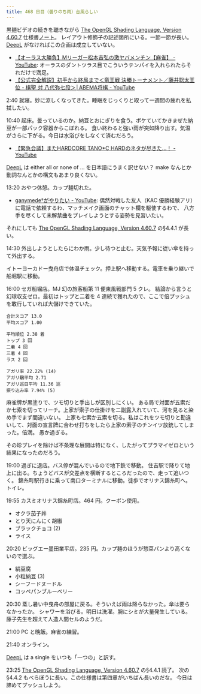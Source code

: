 ```yaml
---
title: 468 日目（曇りのち雨）台風らしい
---
```


黒麺ビデオの続きを聴きながら [The OpenGL Shading Language, Version 4.60.7][glsl460] 仕様書[ノート][note]。
レイアウト修飾子の記述箇所にいる。一節一節が長い。[DeepL] がなければこの企画は成立していない。

* [【オーラス大勝負】Mリーガー松本吉弘の激ヤバメンチン【麻雀】 - YouTube](https://www.youtube.com/watch?v=L8bSSPeRR9s):
  オーラスのダントツラス目でこういうテンパイを入れられたらそれだけで満足。
* [【公式完全解説】初手から終局まで＜竜王戦 決勝トーナメント／藤井聡太王位・棋聖 対 八代弥七段＞│ABEMA将棋 - YouTube](https://www.youtube.com/watch?v=_VQpELSO2FY)

2:40 就寝。妙に涼しくなってきた。睡眠をじっくりと取って一週間の疲れを払拭したい。

10:40 起床。曇っているのか。納豆とおにぎりを食う。ボケていてかきまぜた納豆が一部パック容器からこぼれる。
食い終わると強い雨が突如降り出す。気温がさらに下がる。今日は水浴びをしなくて済むだろう。

* [【緊急会議】またHARDCORE TANO*C HARDのネタが尽きた…！ - YouTube](https://www.youtube.com/watch?v=PPDMUMr9prA)

[DeepL] は either all or none of ... を日本語にうまく訳せない？
make なんとか動詞なんとかの構文もあまり良くない。

13:20 おやつ休憩。カップ麺切れた。

* [ganymede†がやりたい - YouTube](https://www.youtube.com/watch?v=MInjc3BwqSY):
  偶然対戦した友人（KAC 優勝経験アリ）に電話で依頼するわ、マッチメイク画面のチャット欄を駆使するわで、
  八方手を尽くして未解禁曲をプレイしようとする姿勢を見習いたい。

それにしても [The OpenGL Shading Language, Version 4.60.7][glsl460] の§4.4.1 が長い。

14:30 外出しようとしたらにわか雨。少し待つと止む。天気予報に従い傘を持って外出する。

イトーヨーカドー曳舟店で体温チェック。押上駅へ移動する。電車を乗り継いで船堀駅に移動。

16:00 セガ船堀店。MJ 幻の旅客船第 11 便東風戦部門 5 クレ。
結論から言うと幻球収支ゼロ。最初はトップと二着を 4 連続で獲れたので、ここで倍プッシュを敢行していれば大儲けできていた。

```text
合計スコア 13.0
平均スコア 1.00

平均順位 2.38 着
トップ 3 回
二着 4 回
三着 4 回
ラス 2 回

アガリ率 22.22% (14)
アガリ飜平均 2.71
アガリ巡目平均 11.36 巡
振り込み率 7.94% (5)
```

麻雀牌が黒塗りで、ツモ切りと手出しが区別しにくい。
ある局で対面が五索だか七索を切ってリーチ。上家が索子の仕掛けを二副露入れていて、河を見ると染め手でまず間違いない。
上家も七索か五索を切る。私はこれをツモ切りと勘違いして、対面の宣言牌に合わせ打ちをしたら上家の索子のチンイツ放銃してしまった。倍満。
愚か過ぎる。

その珍プレイを除けば不条理な展開は特になく、したがってプラマイゼロという結果になったのだろう。

19:00 過ぎに退店。バス停が混んでいるので地下鉄で移動。
住吉駅で降りて地上に出る。ちょうどバスが交差点を横断するところだったので、走って追いつく。
錦糸町駅行きに乗って南口ターミナルに移動。徒歩でオリナス錦糸町へ。トイレ。

19:55 カスミオリナス錦糸町店。464 円。クーポン使用。

* オクラ茄子丼
* とり天にんにく胡椒
* ブラックチョコ (2)
* ライス

20:20 ビッグエー墨田業平店。235 円。カップ麺のほうが惣菜パンより高くないので選ぶ。

* 絹豆腐
* 小粒納豆 (3)
* シーフードヌードル
* コッペパンブルーベリー

20:30 蒸し暑い中曳舟の部屋に戻る。そういえば雨は降らなかった。傘は要らなかったか。
シャワーを浴びる。明日は洗濯。腕にシミが大量発生している。
藤子先生を超えて人造人間セルのようだ。

21:00 PC と晩飯。麻雀の練習。

21:40 オンライン。

[DeepL] は a single をいつも「一つの」と訳す。

23:25 [The OpenGL Shading Language, Version 4.60.7][glsl460] の§4.4.1 読了。
次の§4.4.2 もべらぼうに長い。この仕様書は第四章がいちばん長いのだな。
今日は諦めてプッシュしよう。

[DeepL]: https://www.deepl.com/translator
[glsl460]: https://www.khronos.org/registry/OpenGL/specs/gl/GLSLangSpec.4.60.html
[note]: https://showa-yojyo.github.io/notebook/
